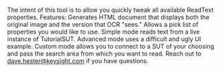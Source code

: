 The intent of this tool is to allow you quickly tweak all available ReadText properties.
Features:
Generates HTML document that displays both the original image and the version that OCR "sees."
Allows a pick list of properties you would like to use.
Simple mode reads text from a live instance of TutorialSUT.
Advanced mode uses a difficult and ugly UI example.
Custom mode allows you to connect to a SUT of your choosing and pass the search area from which you want to read.
Reach out to dave.hester@keysight.com if you have questions.
